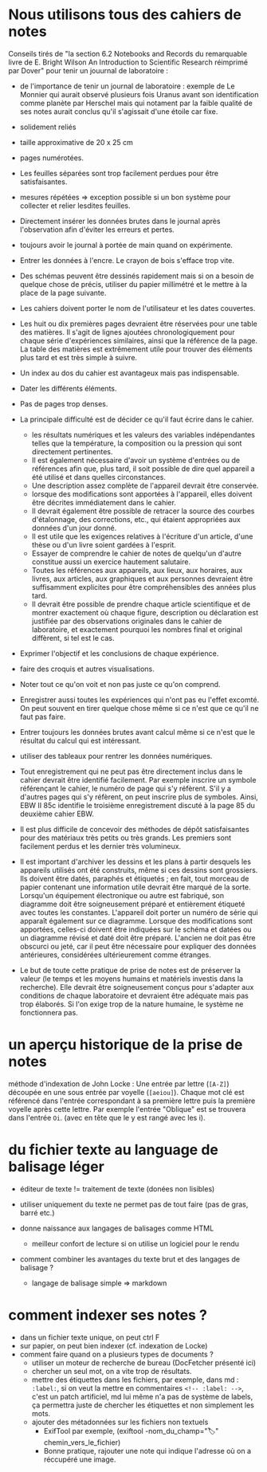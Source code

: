 # Nous utilisons tous des cahiers de notes

Conseils tirés de "la section 6.2 Notebooks and Records du remarquable livre de E. Bright Wilson An Introduction to Scientific Research réimprimé par Dover" pour tenir un jouurnal de laboratoire :
-   de l'importance de tenir un journal de laboratoire : exemple de Le Monnier qui aurait observé plusieurs fois Uranus avant son identification comme planète par Herschel mais qui notament par la faible qualité de ses notes aurait conclus qu'il s'agissait d'une étoile car fixe.

-   solidement reliés
-   taille approximative de 20 x 25 cm
-   pages numérotées.
-   Les feuilles séparées sont trop facilement perdues pour être satisfaisantes.
-   mesures répétées => exception possible si un bon système pour collecter et relier lesdites feuilles.
-   Directement insérer les données brutes dans le journal après l'observation afin d'éviter les erreurs et pertes.
-   toujours avoir le journal à portée de main quand on expérimente.
-   Entrer les données à l'encre. Le crayon de bois s'efface trop vite.
-   Des schémas peuvent être dessinés rapidement mais si on a besoin de quelque chose de précis, utiliser du papier millimétré et le mettre à la place de la page suivante.
-   Les cahiers doivent porter le nom de l'utilisateur et les dates couvertes.
-   Les huit ou dix premières pages devraient être réservées pour une table des matières. Il s'agit de lignes ajoutées chronologiquement pour chaque série d'expériences similaires, ainsi que la référence de la page. La table des matières est extrêmement utile pour trouver des éléments plus tard et est très simple à suivre.
-   Un index au dos du cahier est avantageux mais pas indispensable.
-   Dater les différents éléments.
-   Pas de pages trop denses.
-   La principale difficulté est de décider ce qu'il faut écrire dans le cahier.
    -   les résultats numériques et les valeurs des variables indépendantes telles que la température, la composition ou la pression qui sont directement pertinentes.
    -   Il est également nécessaire d'avoir un système d'entrées ou de références afin que, plus tard, il soit possible de dire quel appareil a été utilisé et dans quelles circonstances.
    -   Une description assez complète de l'appareil devrait être conservée.
    -   lorsque des modifications sont apportées à l'appareil, elles doivent être décrites immédiatement dans le cahier.
    -   Il devrait également être possible de retracer la source des courbes d'étalonnage, des corrections, etc., qui étaient appropriées aux données d'un jour donné.
    -   Il est utile que les exigences relatives à l'écriture d'un article, d'une thèse ou d'un livre soient gardées à l'esprit.
    -   Essayer de comprendre le cahier de notes de quelqu'un d'autre constitue aussi un exercice hautement salutaire.
    -   Toutes les références aux appareils, aux lieux, aux horaires, aux livres, aux articles, aux graphiques et aux personnes devraient être suffisamment explicites pour être compréhensibles des années plus tard.
    -   Il devrait être possible de prendre chaque article scientifique et de montrer exactement où chaque figure, description ou déclaration est justifiée par des observations originales dans le cahier de laboratoire, et exactement pourquoi les nombres final et original diffèrent, si tel est le cas.
-   Exprimer l'objectif et les conclusions de chaque expérience.
-   faire des croquis et autres visualisations.
-   Noter tout ce qu'on voit et non pas juste ce qu'on comprend.
-   Enregistrer aussi toutes les expériences qui n'ont pas eu l'effet excomté. On peut souvent en tirer quelque chose même si ce n'est que ce qu'il ne faut pas faire.
-   Entrer toujours les données brutes avant calcul même si ce n'est que le résultat du calcul qui est intéressant.
-   utiliser des tableaux pour rentrer les données numériques.
-   Tout enregistrement qui ne peut pas être directement inclus dans le cahier devrait être identifié facilement. Par exemple inscrire un symbole référençant le cahier, le numéro de page qui s'y réfèrent. S'il y a d'autres pages qui s'y réfèrent, on peut inscrire plus de symboles. Ainsi, EBW II 85c identifie le troisième enregistrement discuté à la page 85 du deuxième cahier EBW.
-   Il est plus difficile de concevoir des méthodes de dépôt satisfaisantes pour des matériaux très petits ou très grands. Les premiers sont facilement perdus et les dernier très volumineux.
-   Il est important d'archiver les dessins et les plans à partir desquels les appareils utilisés ont été construits, même si ces dessins sont grossiers. Ils doivent être datés, paraphés et étiquetés ; en fait, tout morceau de papier contenant une information utile devrait être marqué de la sorte. Lorsqu'un équipement électronique ou autre est fabriqué, son diagramme doit être soigneusement préparé et entièrement étiqueté avec toutes les constantes. L'appareil doit porter un numéro de série qui apparaît également sur ce diagramme. Lorsque des modifications sont apportées, celles-ci doivent être indiquées sur le schéma et datées ou un diagramme révisé et daté doit être préparé. L'ancien ne doit pas être obscurci ou jeté, car il peut être nécessaire pour expliquer des données antérieures, considérées ultérieurement comme étranges.
-   Le but de toute cette pratique de prise de notes est de préserver la valeur (le temps et les moyens humains et matériels investis dans la recherche). Elle devrait être soigneusement conçus pour s'adapter aux conditions de chaque laboratoire et devraient être adéquate mais pas trop élaborés. Si l'on exige trop de la nature humaine, le système ne fonctionnera pas.


# un aperçu historique de la prise de notes

méthode d'indexation de John Locke :
Une entrée par lettre (`[A-Z]`) découpée en une sous entrée par voyelle (`[aeiou]`).
Chaque mot clé est référencé dans l'entrée correspondant à sa première lettre puis la première voyelle après cette lettre. Par exemple l'entrée "Oblique" est se trouvera dans l'entrée `Oi`.
(avec en tête que le y est rangé avec les i).

# du fichier texte au language de balisage léger

-   éditeur de texte != traitement de texte (donées non lisibles)

-   utiliser uniquement du texte ne permet pas de tout faire (pas de gras, barré etc.)

-   donne naissance aux langages de balisages comme HTML
    -   meilleur confort de lecture si on utilise un logiciel pour le rendu
-   comment combiner les avantages du texte brut et des langages de balisage ?
    -   langage de balisage simple => markdown

# comment indexer ses notes ?

-   dans un fichier texte unique, on peut ctrl F
-   sur papier, on peut bien indexer (cf. indexation de Locke)
-   comment faire quand on a plusieurs types de documents ?
    -   utiliser un moteur de recherche de bureau (DocFetcher présenté ici)
    -   chercher un seul mot, on a vite trop de résultats.
    -   mettre des étiquettes dans les fichiers, par exemple, dans md : `:label:`, si on veut la mettre en commentaires `<!-- :label: -->`, c'est un patch artificiel, md lui même n'a pas de système de labels, ça permettra juste de chercher les étiquettes et non simplement les mots.
    -   ajouter des métadonnées sur les fichiers non textuels
        -   ExifTool par exemple, (exiftool -nom_du_champ=":label:" chemin_vers_le_fichier)
        -   Bonne pratique, rajouter une note qui indique l'adresse où on a réccupéré une image.
